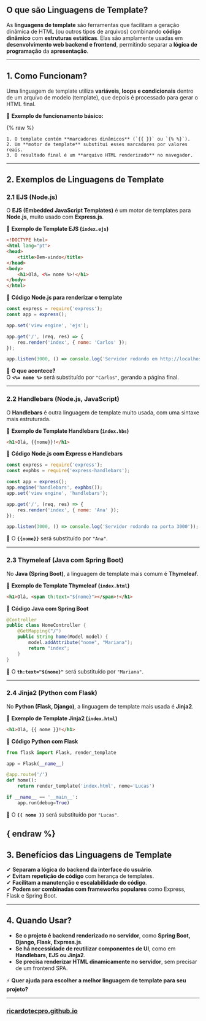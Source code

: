 ## **O que são Linguagens de Template?**

As **linguagens de template** são ferramentas que facilitam a geração dinâmica de HTML (ou outros tipos de arquivos) combinando **código dinâmico** com **estruturas estáticas**. Elas são amplamente usadas em **desenvolvimento web backend e frontend**, permitindo separar a **lógica de programação** da **apresentação**.

---

## **1. Como Funcionam?**

Uma linguagem de template utiliza **variáveis, loops e condicionais** dentro de um arquivo de modelo (template), que depois é processado para gerar o HTML final.

📌 **Exemplo de funcionamento básico:**

{% raw %}

```
1. O template contém **marcadores dinâmicos** (`{{ }}` ou `{% %}`).
2. Um **motor de template** substitui esses marcadores por valores reais.
3. O resultado final é um **arquivo HTML renderizado** no navegador.
```

---

## **2. Exemplos de Linguagens de Template**

### **2.1 EJS (Node.js)**

O **EJS (Embedded JavaScript Templates)** é um motor de templates para **Node.js**, muito usado com **Express.js**.

📌 **Exemplo de Template EJS (`index.ejs`)**

```html
<!DOCTYPE html>
<html lang="pt">
<head>
    <title>Bem-vindo</title>
</head>
<body>
    <h1>Olá, <%= nome %>!</h1>
</body>
</html>
```

📌 **Código Node.js para renderizar o template**

```javascript
const express = require('express');
const app = express();

app.set('view engine', 'ejs');

app.get('/', (req, res) => {
    res.render('index', { nome: 'Carlos' });
});

app.listen(3000, () => console.log('Servidor rodando em http://localhost:3000'));
```

🔹 **O que acontece?**  
O **`<%= nome %>`** será substituído por `"Carlos"`, gerando a página final.

---

### **2.2 Handlebars (Node.js, JavaScript)**

O **Handlebars** é outra linguagem de template muito usada, com uma sintaxe mais estruturada.

📌 **Exemplo de Template Handlebars (`index.hbs`)**

```html
<h1>Olá, {{nome}}!</h1>
```

📌 **Código Node.js com Express e Handlebars**

```javascript
const express = require('express');
const exphbs = require('express-handlebars');

const app = express();
app.engine('handlebars', exphbs());
app.set('view engine', 'handlebars');

app.get('/', (req, res) => {
    res.render('index', { nome: 'Ana' });
});

app.listen(3000, () => console.log('Servidor rodando na porta 3000'));
```

🔹 O **`{{nome}}`** será substituído por `"Ana"`.

---

### **2.3 Thymeleaf (Java com Spring Boot)**

No **Java (Spring Boot)**, a linguagem de template mais comum é **Thymeleaf**.

📌 **Exemplo de Template Thymeleaf (`index.html`)**

```html
<h1>Olá, <span th:text="${nome}"></span>!</h1>
```

📌 **Código Java com Spring Boot**

```java
@Controller
public class HomeController {
    @GetMapping("/")
    public String home(Model model) {
        model.addAttribute("nome", "Mariana");
        return "index";
    }
}
```

🔹 O **`th:text="${nome}"`** será substituído por `"Mariana"`.

---

### **2.4 Jinja2 (Python com Flask)**

No **Python (Flask, Django)**, a linguagem de template mais usada é **Jinja2**.

📌 **Exemplo de Template Jinja2 (`index.html`)**

```html
<h1>Olá, {{ nome }}!</h1>
```

📌 **Código Python com Flask**

```python
from flask import Flask, render_template

app = Flask(__name__)

@app.route('/')
def home():
    return render_template('index.html', nome='Lucas')

if __name__ == '__main__':
    app.run(debug=True)
```

🔹 O **`{{ nome }}`** será substituído por `"Lucas"`.

{ endraw %}
---

## **3. Benefícios das Linguagens de Template**

✔ **Separam a lógica do backend da interface do usuário**.  
✔ **Evitam repetição de código** com herança de templates.  
✔ **Facilitam a manutenção e escalabilidade do código**.  
✔ **Podem ser combinadas com frameworks populares** como Express, Flask e Spring Boot.

---

## **4. Quando Usar?**

- **Se o projeto é backend renderizado no servidor**, como **Spring Boot, Django, Flask, Express.js**.
- **Se há necessidade de reutilizar componentes de UI**, como em **Handlebars, EJS ou Jinja2**.
- **Se precisa renderizar HTML dinamicamente no servidor**, sem precisar de um frontend SPA.

⚡ **Quer ajuda para escolher a melhor linguagem de template para seu projeto?**

---

### [ricardotecpro.github.io](https://ricardotecpro.github.io/)
